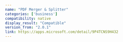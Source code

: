 ```yaml
---
name: "PDF Merger & Splitter"
categories: ['business']
compatibility: native
display_result: "Compatible"
version_from: "2.0.1"
link: https://apps.microsoft.com/detail/9P4TCNS9H432
---
```

